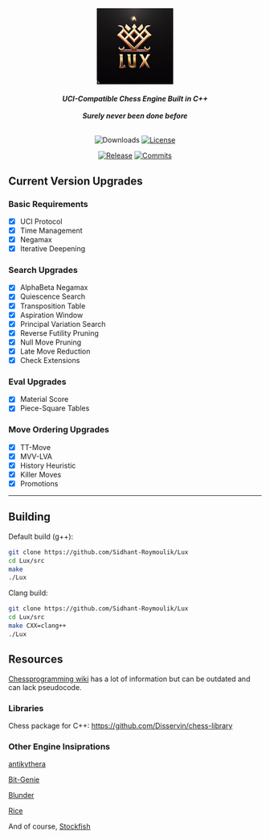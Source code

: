 <div align="center">

  <img src="./img/logo.jpg" width="30%">
  <br>
  <br>
  <b><i>UCI-Compatible Chess Engine Built in C++</i></b>
  <br>
  <br>
  <b><i>Surely never been done before</i></b>
  <br>
  <br>

  ![Downloads][downloads-badge]
  [![License][license-badge]][license-link]
  
  [![Release][release-badge]][release-link]
  [![Commits][commits-badge]][commits-link]

</div>

## Current Version Upgrades

### Basic Requirements

 - [x] UCI Protocol
 - [x] Time Management
 - [x] Negamax
 - [x] Iterative Deepening

### Search Upgrades

 - [x] AlphaBeta Negamax
 - [x] Quiescence Search
 - [x] Transposition Table
 - [x] Aspiration Window
 - [x] Principal Variation Search
 - [x] Reverse Futility Pruning
 - [x] Null Move Pruning
 - [x] Late Move Reduction
 - [x] Check Extensions

### Eval Upgrades

 - [x] Material Score
 - [x] Piece-Square Tables

### Move Ordering Upgrades

 - [x] TT-Move
 - [x] MVV-LVA
 - [x] History Heuristic
 - [x] Killer Moves
 - [x] Promotions

---

## Building
Default build (g++):

```bash
git clone https://github.com/Sidhant-Roymoulik/Lux
cd Lux/src
make 
./Lux
```

Clang build:
```bash
git clone https://github.com/Sidhant-Roymoulik/Lux
cd Lux/src
make CXX=clang++
./Lux
```

## Resources

[Chessprogramming wiki](https://www.chessprogramming.org/Main_Page) has a lot of information but can be outdated and can lack pseudocode.

### Libraries 

Chess package for C++: https://github.com/Disservin/chess-library

### Other Engine Insiprations

[antikythera](https://github.com/0hq/antikythera)

[Bit-Genie](https://github.com/Aryan1508/Bit-Genie)

[Blunder](https://github.com/algerbrex/blunder)

[Rice](https://github.com/rafid-dev/rice)

And of course, [Stockfish](https://github.com/official-stockfish/Stockfish)


[downloads-badge]:https://img.shields.io/github/downloads/Sidhant-Roymoulik/Lux/total?color=success&style=for-the-badge

[license-badge]:https://img.shields.io/github/license/Sidhant-Roymoulik/Lux?style=for-the-badge&label=license&color=success
[license-link]:https://github.com/Sidhant-Roymoulik/Lux/blob/main/LICENSE
[release-badge]:https://img.shields.io/github/v/release/Sidhant-Roymoulik/Lux?style=for-the-badge&label=official%20release
[release-link]:https://github.com/Sidhant-Roymoulik/Lux/releases/latest
[commits-badge]:https://img.shields.io/github/commits-since/Sidhant-Roymoulik/Lux/latest?style=for-the-badge
[commits-link]:https://github.com/Sidhant-Roymoulik/Lux/commits/main
